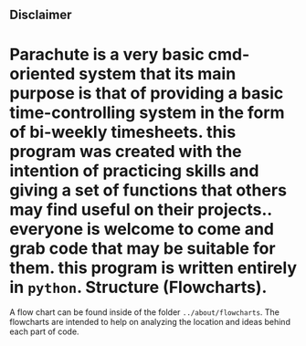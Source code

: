 Disclaimer
---------
Parachute is a very basic cmd-oriented system that its main purpose is that of providing a basic time-controlling system in the form of bi-weekly timesheets. this program was created with the intention of practicing skills and giving a set of functions that others may find useful on their projects.. everyone is welcome to come and grab code that may be suitable for them. this program is written entirely in `python`.
Structure (Flowcharts).
======================
A flow chart can be found inside of the folder `../about/flowcharts`.
The flowcharts are intended to help on analyzing the location and ideas behind each part of code.
